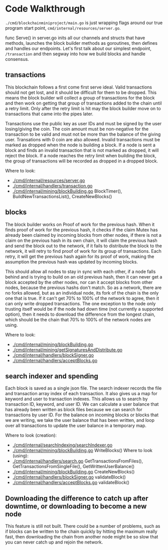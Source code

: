 # Code Walkthrough

`./cmd/blockchainminiproject/main.go` is just wrapping flags around our true program start point, `cmd/internal/resources/server.go`.

func Serve() in server.go inits all our channels and structs that have methods, launches the block builder methods as goroutines, then defines and handles our endpoints. Let's first talk about our simplest endpoint, `/transaction` and then segway into how we build blocks and handle consensus.

## transactions

This blockchain follows a first come first serve ideal. Valid transactions should not get lost, and it should be difficult for them to be dropped. This means the block builder will collect a group of transactions for the block and then work on getting that group of transactions added to the chain until a retry limit. Only after the retry limit is hit may the block builder move on to transactions that came into the pipes later.

Transactions use the public key as user IDs and must be signed by the user losing/giving the coin. The coin amount must be non-negative for the transaction to be valid and must not be more than the balance of the giving user. Transations with 0 coin are also allowed. Invalid transactions must be marked as dropped when the node is building a block. If a node is sent a block and finds an invalid transaction that is not marked as dropped, it will reject the block. If a node reaches the retry limit when building the block, the group of transactions will be recorded as dropped in a dropped block.

Where to look:
- [./cmd/internal/resources/server.go](./cmd/internal/resources/server.go)
- [./cmd/internal/handlers/transaction.go](./cmd/internal/handlers/transaction.go)
- [./cmd/internal/mining/blockBuilding.go](./cmd/internal/mining/blockBuilding.go) BlockTimer(), BuildNewTransactionsList(), CreateNewBlocks()

## blocks

The block builder works on Proof of work for the previous hash. When it finds proof of work for the previous hash, it checks if the claim Mutex has already been claimed by incoming blocks from other nodes, if there is not a claim on the previous hash in its own chain, it will claim the previous hash and send the block out to the network, if it fails to distribute the block to the network, it will retry to find proof of work for its group of transactions. Each retry, it will get the previous hash again for its proof of work, making the assumption the previous hash was updated by incoming blocks.

This should allow all nodes to stay in sync with each other, if a node falls behind and is trying to build on an old previous hash, then it can never get a block accepted by the other nodes, nor can it accept blocks from other nodes, because the previous hashs don't match. So as a network, there are no forks allowed, but as an individual node, its fork of the chain is the only one that is true. If it can't get 70% to 100% of the network to agree, then it can only write dropped transactions. The one exception to the node only trusting itself would be if the node had down time (not currently a supported option), then it needs to download the difference from the longest chain, which should be the chain that 70% to 100% of the network nodes are using.

Where to look:
- [./cmd/internal/mining/blockBuilding.go](./cmd/internal/mining/blockBuilding.go)
- [./cmd/internal/mining/getSignaturesAndDistribute.go](./cmd/internal/mining/getSignaturesAndDistribute.go)
- [./cmd/internal/handlers/blockSigner.go](./cmd/internal/handlers/blockSigner.go)
- [./cmd/internal/handlers/acceptBlocks.go](./cmd/internal/handlers/acceptBlocks.go)

## search indexer and spending

Each block is saved as a single json file. The search indexer records the file and transaction array index of each transaction. It also gives us a map for keyword and user to transaction indexes. This allows us to search by transaction ID, keyword, and user ID. We can calculate a user balance that has already been written as block files because we can search for transactions by user ID. For the balance on incoming blocks or blocks that we are writing, we take the user balance that has been written, and loop over all transactions to update the user balance in a temporary map.

Where to look (creation):
- [./cmd/internal/searchIndexing/searchIndexer.go](./cmd/internal/searchIndexing/searchIndexer.go)
- [./cmd/internal/mining/blockBuilding.go](./cmd/internal/mining/blockBuilding.go) WriteBlocks()
Where to look (using):
- [./cmd/internal/handlers/search.go](./cmd/internal/handlers/search.go) GetTransactionsFromFiles(), GetTransactionsFromSingleFile(), GetWrittenUserBalance()
- [./cmd/internal/mining/blockBuilding.go](./cmd/internal/mining/blockBuilding.go) CreateNewBlocks()
- [./cmd/internal/handlers/blockSigner.go](./cmd/internal/handlers/blockSigner.go) validateBlock()
- [./cmd/internal/handlers/acceptBlocks.go](./cmd/internal/handlers/acceptBlocks.go) validateBlock()


## Downloading the difference to catch up after downtime, or downloading to become a new node
This feature is still not built. There could be a number of problems, such as if blocks can be written to the chain quickly by hitting the maximum really fast, then downloading the chain from another node might be so slow that you can never catch up and rejoin the network.
